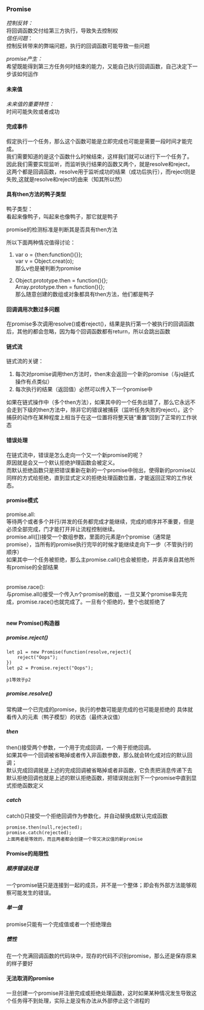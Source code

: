 ### Promise
*控制反转：*<br>
将回调函数交付给第三方执行，导致失去控制权<br>
*信任问题*：<br>
控制反转带来的弊端问题，执行的回调函数可能导致一些问题

*promise产生：*<br>
希望既能得到第三方任务何时结束的能力，又能自己执行回调函数，自己决定下一步该如何运作

#### 未来值
*未来值的重要特性：*<br>
时间可能失败或者成功

#### 完成事件
假定执行一个任务，那么这个函数可能是立即完成也可能是需要一段时间才能完成。<br>
我们需要知道的是这个函数什么时候结束，这样我们就可以进行下一个任务了。<br>
因此我们需要实现监听，而监听执行结果的函数又两个，就是resolve和reject，这两个都是回调函数，resolve用于监听成功的结果（成功后执行），而reject则是失败,这就是resolve和reject的由来（知其所以然）

#### 具有then方法的鸭子类型
鸭子类型：<br>
看起来像鸭子，叫起来也像鸭子，那它就是鸭子<br>

promise的检测标准是判断其是否具有then方法

所以下面两种情况值得讨论：<br>
1. var o = {then:function(){}};<br>
var v = Object.creat(o);<br>
那么v也是被判断为promise

2. Object.prototype.then = function(){};<br>
Array.prototype.then = function(){};<br>
那么随意创建的数组或对象都具有then方法，他们都是鸭子

#### 回调调用次数过多问题
在promise多次调用resolve()或者reject()，结果是执行第一个被执行的回调函数后，其他的都会忽略，因为每个回调函数都有return，所以会跳出函数

#### 链式流
链式流的关键：<br>
1. 每次对promise调用then方法时，then末会返回一个新的promise（与jq链式操作有点类似）
2. 每次执行的结果（返回值）必然可以传入下一个promise中

如果在链式操作中（多个then方法），如果其中的一个任务出错了，那么它永远不会走到下级的then方法中，除非它的错误被捕获（监听任务失败的reject）。这个捕获的动作在某种程度上相当于在这一位置将将整天链“重置”回到了正常的工作状态<br>

#### 错误处理
在链式流中，错误是怎么走向一个又一个新promise的呢？<br>
原因就是会又一个默认拒绝护理函数会被定义。<br>
而默认拒绝函数只是把错误重新在新的一个promise中抛出，使得新的promise以同样的方式给拒绝，直到显式定义的拒绝处理函数位置，才能返回正常的工作状态。<br>


#### promise模式
promise.all:<br>
等待两个或者多个并行/并发的任务都完成才能继续，完成的顺序并不重要，但是必须全部完成，门才能打开并让流程控制继续。<br>
promise.all([])接受一个数组参数，里面的元素是n个promise（通常是promise），当所有的promise执行完毕的时候才能继续走向下一步（不管执行的顺序）<br>
如果其中一个任务被拒绝，那么主promise.call()也会被拒绝，并丢弃来自其他所有promise的全部结果<br><br><br>
promise.race():<br>
与promise.all()接受一个传入n个promise的数组，一旦又某个promise率先完成，promise.race()也就完成了。一旦有个拒绝的，整个也就拒绝了<br><br>


#### new Promise()构造器
##### promise.reject()
```
let p1 = new Promise(function(resolve,reject){
    reject("Oops");
})
let p2 = Promise.reject("Oops");

p1等效于p2
```

##### promise.resolve()
常构建一个已完成的promise，执行的参数可能是完成的也可能是拒绝的
具体就看传入的元素（鸭子模型）的状态（最终决议值）

##### then
then()接受两个参数，一个用于完成回调，一个用于拒绝回调。<br>
如果其中一个回调被省略掉或者传入非函数参数，那么就会转化成对应的默认回调；<br>
默认完成回调就是上述的完成回调被省略掉或者非函数，它负责把消息传递下去<br>
默认拒绝回调也就是上述的默认拒绝函数，把错误抛出到下一个promise中直到显式拒绝函数定义

##### catch
catch()只接受一个拒绝回调作为参数化，并自动替换成默认完成函数
```
promise.then(null,rejected);
promise.catch(rejected);
上面两者是等效的，而且两者都会创建一个带又决议值的新promise
```

#### Promise的局限性
##### 顺序错误处理
一个promise链只是连接到一起的成员，并不是一个整体；即会有外部方法能够观察可能发生的错误。<br>

##### 单一值
promise只能有一个完成值或者一个拒绝理由

##### 惯性
在一个充满回调函数的代码块中，现存的代码不识别promise，那么还是保存原来的样子要好

#### 无法取消的promise
一旦创建一个promise并注册完成或拒绝处理函数，这时如果某种情况发生导致这个任务得不到处理，实际上是没有办法从外部停止这个进程的

 